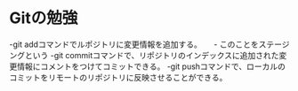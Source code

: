 # Gitの勉強
-git addコマンドでルポジトリに変更情報を追加する。
　 - このことをステージングという
-git commitコマンドで、リポジトリのインデックスに追加された変更情報にコメントをつけてコミットできる。
-git pushコマンドで、ローカルのコミットをリモートのリポジトリに反映させることができる。
